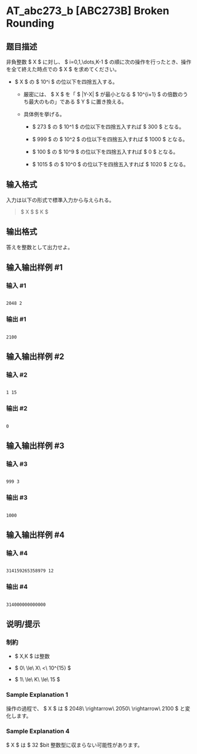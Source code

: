 # AT_abc273_b [ABC273B] Broken Rounding

## 题目描述

[problemUrl]: https://atcoder.jp/contests/abc273/tasks/abc273_b

非負整数 $ X $ に対し、 $ i=0,1,\dots,K-1 $ の順に次の操作を行ったとき、操作を全て終えた時点での $ X $ を求めてください。

- $ X $ の $ 10^i $ の位以下を四捨五入する。
  - 厳密には、 $ X $ を「 $ |Y-X| $ が最小となる $ 10^{i+1} $ の倍数のうち最大のもの」である $ Y $ に置き換える。
  - 具体例を挙げる。
      - $ 273 $ の $ 10^1 $ の位以下を四捨五入すれば $ 300 $ となる。
      - $ 999 $ の $ 10^2 $ の位以下を四捨五入すれば $ 1000 $ となる。
      - $ 100 $ の $ 10^9 $ の位以下を四捨五入すれば $ 0 $ となる。
      - $ 1015 $ の $ 10^0 $ の位以下を四捨五入すれば $ 1020 $ となる。

## 输入格式

入力は以下の形式で標準入力から与えられる。

> $ X $ $ K $

## 输出格式

答えを整数として出力せよ。

## 输入输出样例 #1

### 输入 #1

```
2048 2
```

### 输出 #1

```
2100
```

## 输入输出样例 #2

### 输入 #2

```
1 15
```

### 输出 #2

```
0
```

## 输入输出样例 #3

### 输入 #3

```
999 3
```

### 输出 #3

```
1000
```

## 输入输出样例 #4

### 输入 #4

```
314159265358979 12
```

### 输出 #4

```
314000000000000
```

## 说明/提示

### 制約

- $ X,K $ は整数
- $ 0\ \le\ X\ <\ 10^{15} $
- $ 1\ \le\ K\ \le\ 15 $

### Sample Explanation 1

操作の過程で、 $ X $ は $ 2048\ \rightarrow\ 2050\ \rightarrow\ 2100 $ と変化します。

### Sample Explanation 4

$ X $ は $ 32 $bit 整数型に収まらない可能性があります。